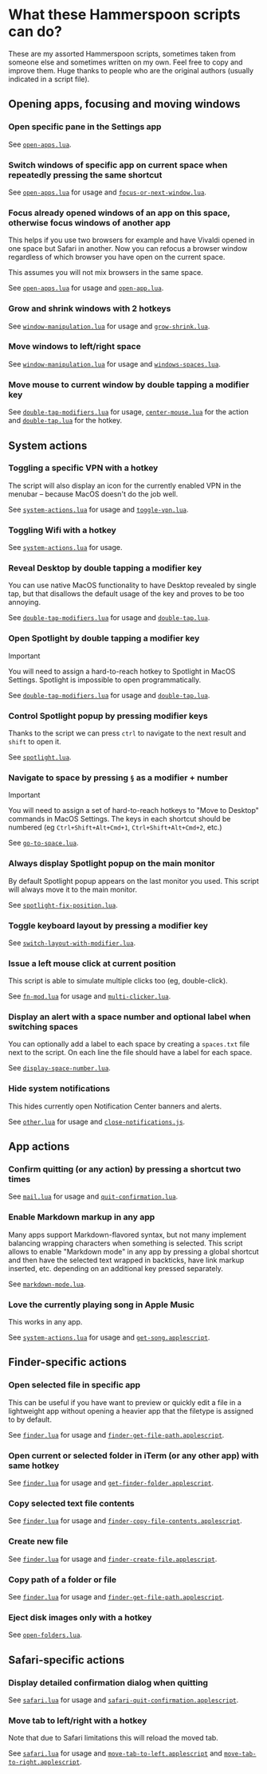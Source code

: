 # What these Hammerspoon scripts can do?

These are my assorted Hammerspoon scripts, sometimes taken from someone else and sometimes written on my own. Feel free to copy and improve them. Huge thanks to people who are the original authors (usually indicated in a script file).

## Opening apps, focusing and moving windows

### Open specific pane in the Settings app

See [`open-apps.lua`](https://github.com/certainlyakey/hammerspoon-config/blob/ab899564c4c297d64dfb62255fb656f8257c7c71/open-apps.lua).

### Switch windows of specific app on current space when repeatedly pressing the same shortcut

See [`open-apps.lua`](https://github.com/certainlyakey/hammerspoon-config/blob/ab899564c4c297d64dfb62255fb656f8257c7c71/open-apps.lua) for usage and [`focus-or-next-window.lua`](https://github.com/certainlyakey/hammerspoon-config/blob/1ef00026f27eec52372cf793c26230098072babd/utils/focus-or-next-window.lua). 

### Focus already opened windows of an app on this space, otherwise focus windows of another app

This helps if you use two browsers for example and have Vivaldi opened in one space but Safari in another. Now you can refocus a browser window regardless of which browser you have open on the current space.

This assumes you will not mix browsers in the same space. 

See [`open-apps.lua`](https://github.com/certainlyakey/hammerspoon-config/blob/ab899564c4c297d64dfb62255fb656f8257c7c71/open-apps.lua) for usage and [`open-app.lua`](https://github.com/certainlyakey/hammerspoon-config/blob/e32d0ae0ddbcac7605c82e13e68a642340c5b427/utils/open-app.lua). 

### Grow and shrink windows with 2 hotkeys

See [`window-manipulation.lua`](https://github.com/certainlyakey/hammerspoon-config/blob/c68ff0984a552610b0d1bd04024f0ff901617aea/window-manipulation.lua) for usage and [`grow-shrink.lua`](https://github.com/certainlyakey/hammerspoon-config/blob/c68ff0984a552610b0d1bd04024f0ff901617aea/utils/grow-shrink.lua).

### Move windows to left/right space

See [`window-manipulation.lua`](https://github.com/certainlyakey/hammerspoon-config/blob/c68ff0984a552610b0d1bd04024f0ff901617aea/window-manipulation.lua) for usage and [`windows-spaces.lua`](https://github.com/certainlyakey/hammerspoon-config/blob/250e512301cc7d867a4a2e2cf6e6264fb7bdf52c/utils/windows-spaces.lua).

### Move mouse to current window by double tapping a modifier key

See [`double-tap-modifiers.lua`](https://github.com/certainlyakey/hammerspoon-config/blob/17435a7b28903ac2f210fbbb7a0bc713f3f1044a/double-tap-modifiers.lua) for usage, [`center-mouse.lua`](https://github.com/certainlyakey/hammerspoon-config/blob/d37a8108fb2419101e67911e9b13b75417d57b05/utils/center-mouse.lua) for the action and [`double-tap.lua`](https://github.com/certainlyakey/hammerspoon-config/blob/2eab4b9e3cefc523cba77d457b4a485c4806a0aa/utils/double-tap.lua) for the hotkey.

## System actions

### Toggling a specific VPN with a hotkey

The script will also display an icon for the currently enabled VPN in the menubar – because MacOS doesn't do the job well.

See [`system-actions.lua`](https://github.com/certainlyakey/hammerspoon-config/blob/46fbab2f49d624e939fc81c146450bf0a0223fc7/system-actions.lua) for usage and [`toggle-vpn.lua`](https://github.com/certainlyakey/hammerspoon-config/blob/46fbab2f49d624e939fc81c146450bf0a0223fc7/utils/toggle-vpn.lua).

### Toggling Wifi with a hotkey

See [`system-actions.lua`](https://github.com/certainlyakey/hammerspoon-config/blob/46fbab2f49d624e939fc81c146450bf0a0223fc7/system-actions.lua) for usage.

### Reveal Desktop by double tapping a modifier key

You can use native MacOS functionality to have Desktop revealed by single tap, but that disallows the default usage of the key and proves to be too annoying.

See [`double-tap-modifiers.lua`](https://github.com/certainlyakey/hammerspoon-config/blob/17435a7b28903ac2f210fbbb7a0bc713f3f1044a/double-tap-modifiers.lua) for usage and [`double-tap.lua`](https://github.com/certainlyakey/hammerspoon-config/blob/2eab4b9e3cefc523cba77d457b4a485c4806a0aa/utils/double-tap.lua).

### Open Spotlight by double tapping a modifier key

> [!IMPORTANT]
> You will need to assign a hard-to-reach hotkey to Spotlight in MacOS Settings. Spotlight is impossible to open programmatically.

See [`double-tap-modifiers.lua`](https://github.com/certainlyakey/hammerspoon-config/blob/17435a7b28903ac2f210fbbb7a0bc713f3f1044a/double-tap-modifiers.lua) for usage and [`double-tap.lua`](https://github.com/certainlyakey/hammerspoon-config/blob/2eab4b9e3cefc523cba77d457b4a485c4806a0aa/utils/double-tap.lua).

### Control Spotlight popup by pressing modifier keys

Thanks to the script we can press `ctrl` to navigate to the next result and `shift` to open it. 

See [`spotlight.lua`](https://github.com/certainlyakey/hammerspoon-config/blob/ab899564c4c297d64dfb62255fb656f8257c7c71/spotlight.lua).

### Navigate to space by pressing `§` as a modifier + number

> [!IMPORTANT]
> You will need to assign a set of hard-to-reach hotkeys to "Move to Desktop" commands in MacOS Settings. The keys in each shortcut should be numbered (eg `Ctrl+Shift+Alt+Cmd+1`, `Ctrl+Shift+Alt+Cmd+2`, etc.)

See [`go-to-space.lua`](https://github.com/certainlyakey/hammerspoon-config/blob/df63c963564a5201c3441bc8dad7073912e84f85/go-to-space.lua).

### Always display Spotlight popup on the main monitor

By default Spotlight popup appears on the last monitor you used. This script will always move it to the main monitor.

See [`spotlight-fix-position.lua`](https://github.com/certainlyakey/hammerspoon-config/blob/f96c646d179c7eef99108293e93f0bdc29347739/spotlight-fix-position.lua).

### Toggle keyboard layout by pressing a modifier key

See [`switch-layout-with-modifier.lua`](https://github.com/certainlyakey/hammerspoon-config/blob/28a01c742879b045ae63c25768c634a2b79d73a8/switch-layout-with-modifier.lua).

### Issue a left mouse click at current position

This script is able to simulate multiple clicks too (eg, double-click).

See [`fn-mod.lua`](https://github.com/certainlyakey/hammerspoon-config/blob/8fd522d00a13f9b670a9675db92fc7a1ca71aa30/utils/fn-mod.lua) for usage and [`multi-clicker.lua`](https://github.com/certainlyakey/hammerspoon-config/blob/a928d03e65b8423f67a49aeaa7cd5d104e065979/utils/multi-clicker.lua).

### Display an alert with a space number and optional label when switching spaces

You can optionally add a label to each space by creating a `spaces.txt` file next to the script. On each line the file should have a label for each space.

See [`display-space-number.lua`](https://github.com/certainlyakey/hammerspoon-config/blob/63265cb6727c9b4633e0823923f8f73c7b5ea6d4/display-space-number.lua).

### Hide system notifications

This hides currently open Notification Center banners and alerts.

See [`other.lua`](https://github.com/certainlyakey/hammerspoon-config/blob/9502e78a3c2cc1ce8d9c92f868ee921cc9d6f398/other.lua) for usage and [`close-notifications.js`](https://github.com/certainlyakey/hammerspoon-config/blob/e114387c44ff0f2fb06215c928f491468c7405d0/jxa-scripts/close-notifications.js).

## App actions

### Confirm quitting (or any action) by pressing a shortcut two times

See [`mail.lua`](https://github.com/certainlyakey/hammerspoon-config/blob/a8e3abc613e86691deaaab654d7dabf95c8a997f/apps/mail.lua) for usage and [`quit-confirmation.lua`](https://github.com/certainlyakey/hammerspoon-config/blob/a8e3abc613e86691deaaab654d7dabf95c8a997f/utils/quit-confirmation.lua).

### Enable Markdown markup in any app

Many apps support Markdown-flavored syntax, but not many implement balancing wrapping characters when something is selected. This script allows to enable "Markdown mode" in any app by pressing a global shortcut and then have the selected text wrapped in backticks, have link markup inserted, etc. depending on an additional key pressed separately.

See [`markdown-mode.lua`](https://github.com/certainlyakey/hammerspoon-config/blob/07bf6b9d92af8d33faf1558b5dc89cbb970fc27c/markdown-mode.lua).

### Love the currently playing song in Apple Music

This works in any app.

See [`system-actions.lua`](https://github.com/certainlyakey/hammerspoon-config/blob/46fbab2f49d624e939fc81c146450bf0a0223fc7/system-actions.lua) for usage and [`get-song.applescript`](https://github.com/certainlyakey/hammerspoon-config/blob/5e620e756d56c106f952dc386598edaaeaed7a9c/apple-scripts/get-song.applescript).

## Finder-specific actions

### Open selected file in specific app

This can be useful if you have want to preview or quickly edit a file in a lightweight app without opening a heavier app that the filetype is assigned to by default.

See [`finder.lua`](https://github.com/certainlyakey/hammerspoon-config/blob/c2879420e8366df2903de95b98681df7070fb931/apps/finder.lua) for usage and [`finder-get-file-path.applescript`](https://github.com/certainlyakey/hammerspoon-config/blob/3be88381ad4d00087b49f6bdab117a8a12a3273b/apple-scripts/finder-get-file-path.applescript).

### Open current or selected folder in iTerm (or any other app) with same hotkey

See [`finder.lua`](https://github.com/certainlyakey/hammerspoon-config/blob/c2879420e8366df2903de95b98681df7070fb931/apps/finder.lua) for usage and [`get-finder-folder.applescript`](https://github.com/certainlyakey/hammerspoon-config/blob/1c9b570a987431c3f90e880ddd260ebae8a36e7a/apple-scripts/get-finder-folder.applescript).

### Copy selected text file contents

See [`finder.lua`](https://github.com/certainlyakey/hammerspoon-config/blob/c2879420e8366df2903de95b98681df7070fb931/apps/finder.lua) for usage and [`finder-copy-file-contents.applescript`](https://github.com/certainlyakey/hammerspoon-config/blob/5e620e756d56c106f952dc386598edaaeaed7a9c/apple-scripts/finder-copy-file-contents.applescript).

### Create new file

See [`finder.lua`](https://github.com/certainlyakey/hammerspoon-config/blob/c2879420e8366df2903de95b98681df7070fb931/apps/finder.lua) for usage and [`finder-create-file.applescript`](https://github.com/certainlyakey/hammerspoon-config/blob/a8be3f1e6cc5a1af250adf53742fb89db5d311c8/apple-scripts/finder-create-file.applescript).

### Copy path of a folder or file

See [`finder.lua`](https://github.com/certainlyakey/hammerspoon-config/blob/c2879420e8366df2903de95b98681df7070fb931/apps/finder.lua) for usage and [`finder-get-file-path.applescript`](https://github.com/certainlyakey/hammerspoon-config/blob/3be88381ad4d00087b49f6bdab117a8a12a3273b/apple-scripts/finder-get-file-path.applescript).

### Eject disk images only with a hotkey

See [`open-folders.lua`](https://github.com/certainlyakey/hammerspoon-config/blob/bb26498aceb0624a30b549cc0e7b5ace30d337e7/open-folders.lua).

## Safari-specific actions

### Display detailed confirmation dialog when quitting

See [`safari.lua`](https://github.com/certainlyakey/hammerspoon-config/blob/2eab4b9e3cefc523cba77d457b4a485c4806a0aa/apps/safari.lua) for usage and [`safari-quit-confirmation.applescript`](https://github.com/certainlyakey/hammerspoon-config/blob/99fc9c4300658d14d277ce94c693eaaa19ff9928/apple-scripts/safari-quit-confirmation.applescript).

### Move tab to left/right with a hotkey

Note that due to Safari limitations this will reload the moved tab.

See [`safari.lua`](https://github.com/certainlyakey/hammerspoon-config/blob/2eab4b9e3cefc523cba77d457b4a485c4806a0aa/apps/safari.lua) for usage and [`move-tab-to-left.applescript`](https://github.com/certainlyakey/hammerspoon-config/blob/2698041fb227f1f2e69e95fb4fdb1d6f930a01c8/apple-scripts/move-tab-to-left.applescript) and [`move-tab-to-right.applescript`](https://github.com/certainlyakey/hammerspoon-config/blob/2698041fb227f1f2e69e95fb4fdb1d6f930a01c8/apple-scripts/move-tab-to-right.applescript).

